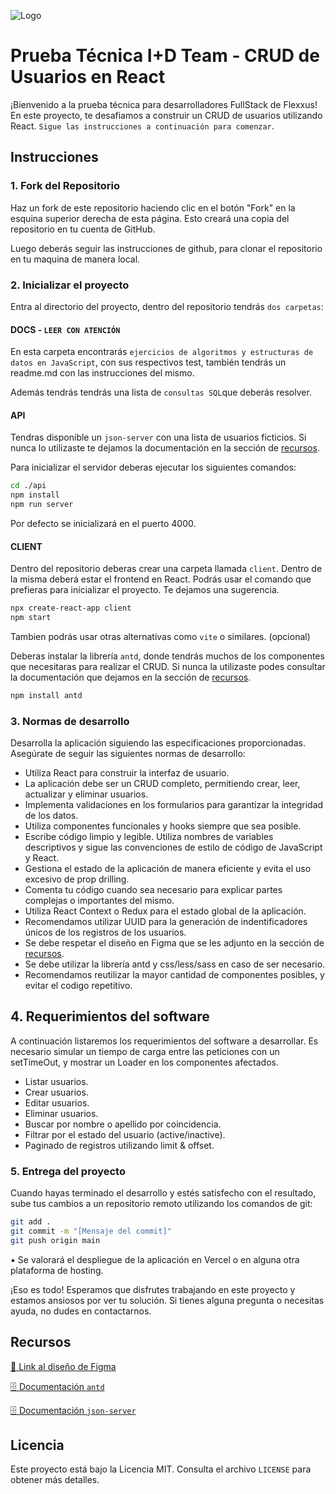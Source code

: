 ![Logo](https://flexxus.com.ar/wp-content/uploads/elementor/thumbs/logo-flexxus-header-pv8liah8khv6xfynvz03so9v98sk2tr50hts9we7dk.png)
# Prueba Técnica I+D Team - CRUD de Usuarios en React

¡Bienvenido a la prueba técnica para desarrolladores FullStack de Flexxus! 
En este proyecto, te desafiamos a construir un CRUD de usuarios utilizando React. 
`Sigue las instrucciones a continuación para comenzar`.


## Instrucciones

### 1. Fork del Repositorio

Haz un fork de este repositorio haciendo clic en el botón "Fork" en la esquina superior derecha de esta página. Esto creará una copia del repositorio en tu cuenta de GitHub.

Luego deberás seguir las instrucciones de github, para clonar el repositorio en tu maquina de manera local.


### 2. Inicializar el proyecto

Entra al directorio del proyecto, dentro del repositorio tendrás `dos carpetas`:

#### DOCS - `LEER CON ATENCIÓN`
En esta carpeta encontrarás `ejercicios de algoritmos y estructuras de datos en JavaScript`, con sus respectivos test, también tendrás un readme.md con las instrucciones del mismo.

Además tendrás tendrás una lista de `consultas SQL`que deberás resolver.

#### API


Tendras disponible un `json-server` con una lista de usuarios ficticios. 
Si nunca lo utilizaste te dejamos la documentación en la sección de [recursos](#sources).

Para inicializar el servidor deberas ejecutar los siguientes comandos:

```bash
cd ./api
npm install
npm run server
```
Por defecto se inicializará en el puerto 4000.

#### CLIENT
Dentro del repositorio deberas crear una carpeta llamada `client`. 
Dentro de la misma deberá estar el frontend en React. Podrás usar el comando que prefieras para inicializar el proyecto. 
Te dejamos una sugerencia.

```bash
npx create-react-app client
npm start
```
Tambien podrás usar otras alternativas como `vite` o similares. (opcional)

Deberas instalar la librería `antd`, donde tendrás muchos de los componentes que necesitaras para realizar el CRUD. Si nunca la utilizaste podes consultar la documentación que dejamos en la sección de [recursos](#sources).

```bash
npm install antd
```


### 3. Normas de desarrollo

Desarrolla la aplicación siguiendo las especificaciones proporcionadas. Asegúrate de seguir las siguientes normas de desarrollo:

- Utiliza React para construir la interfaz de usuario.
- La aplicación debe ser un CRUD completo, permitiendo crear, leer, actualizar y eliminar usuarios.
- Implementa validaciones en los formularios para garantizar la integridad de los datos.
- Utiliza componentes funcionales y hooks siempre que sea posible.
- Escribe código limpio y legible. Utiliza nombres de variables descriptivos y sigue las convenciones de estilo de código de JavaScript y React.
- Gestiona el estado de la aplicación de manera eficiente y evita el uso excesivo de prop drilling.
- Comenta tu código cuando sea necesario para explicar partes complejas o importantes del mismo.
- Utiliza React Context o Redux para el estado global de la aplicación.
- Recomendamos utilizar UUID para la generación de indentificadores únicos de los registros de los usuarios.
- Se debe respetar el diseño en Figma que se les adjunto en la sección de [recursos](#sources).
- Se debe utilizar la librería antd y css/less/sass en caso de ser necesario.
- Recomendamos reutilizar la mayor cantidad de componentes posibles, y evitar el codigo repetitivo.

## 4. Requerimientos del software

A continuación listaremos los requerimientos del software a desarrollar. 
Es necesario simular un tiempo de carga entre las peticiones con un setTimeOut, y mostrar un Loader en los componentes afectados.

- Listar usuarios.
- Crear usuarios.
- Editar usuarios.
- Eliminar usuarios.
- Buscar por nombre o apellido por coincidencia.
- Filtrar por el estado del usuario (active/inactive).
- Paginado de registros utilizando limit & offset.

### 5. Entrega del proyecto

Cuando hayas terminado el desarrollo y estés satisfecho con el resultado, sube tus cambios a un repositorio remoto utilizando los comandos de git:

```bash
git add .
git commit -m "[Mensaje del commit]"
git push origin main
```

▪ Se valorará el despliegue de la aplicación en Vercel o en alguna otra plataforma de hosting.

¡Eso es todo! Esperamos que disfrutes trabajando en este proyecto y estamos ansiosos por ver tu solución. Si tienes alguna pregunta o necesitas ayuda, no dudes en contactarnos.

<a id="sources"></a>
## Recursos 
[🎨 Link al diseño de Figma](https://shorturl.at/rwxV4)

[🗄️ Documentación `antd`](https://4x.ant.design/components/overview/)

[🗄️ Documentación `json-server`](https://github.com/typicode/json-server)


## Licencia
Este proyecto está bajo la Licencia MIT. Consulta el archivo `LICENSE` para obtener más detalles.
